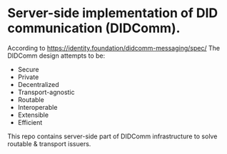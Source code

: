 # Server-side implementation of DID communication (DIDComm).

According to https://identity.foundation/didcomm-messaging/spec/ The DIDComm design attempts to be:

 - Secure
 - Private
 - Decentralized 
 - Transport-agnostic
 - Routable 
 - Interoperable 
 - Extensible
 - Efficient 

This repo contains server-side part of DIDComm infrastructure to solve routable & transport issuers. 

